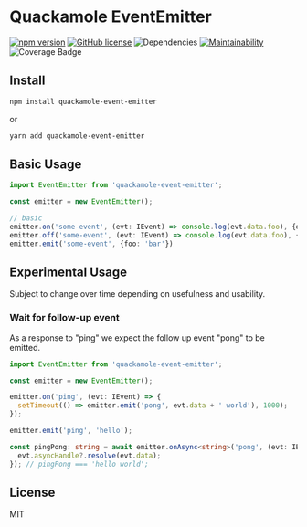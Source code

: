 Quackamole EventEmitter
=========================
[![npm version](https://badge.fury.io/js/quackamole-event-emitter.svg)](https://badge.fury.io/js/quackamole-event-emitter) [![GitHub license](https://img.shields.io/github/license/quackamole-dev/quackamole-event-emitter.svg)](https://github.com/quackamole-dev/quackamole-event-emitter/blob/main/LICENSE) ![Dependencies](https://img.shields.io/david/quackamole-dev/quackamole-event-emitter) [![Maintainability](https://api.codeclimate.com/v1/badges/a99a88d28ad37a79dbf6/maintainability)](https://codeclimate.com/github/quackamole-dev/quackamole-event-emitter) ![Coverage Badge](https://img.shields.io/endpoint?url=https://gist.githubusercontent.com/andreas-schoch/63f6547acd916bfb217f065a6357f29a/raw/quackamole-event-emitter__heads_github-actions-experimenting.json)

## Install

```bash
npm install quackamole-event-emitter
```

or

```bash
yarn add quackamole-event-emitter
```

## Basic Usage

```typescript
import EventEmitter from 'quackamole-event-emitter';

const emitter = new EventEmitter();

// basic
emitter.on('some-event', (evt: IEvent) => console.log(evt.data.foo), {once: true});
emitter.off('some-event', (evt: IEvent) => console.log(evt.data.foo), {once: true});
emitter.emit('some-event', {foo: 'bar'})
```

## Experimental Usage

Subject to change over time depending on usefulness and usability.

### Wait for follow-up event

As a response to "ping" we expect the follow up event "pong" to be emitted. 

```typescript
import EventEmitter from 'quackamole-event-emitter';

const emitter = new EventEmitter();

emitter.on('ping', (evt: IEvent) => {
  setTimeout(() => emitter.emit('pong', evt.data + ' world'), 1000);
});

emitter.emit('ping', 'hello');

const pingPong: string = await emitter.onAsync<string>('pong', (evt: IEvent) => {
  evt.asyncHandle?.resolve(evt.data);
}); // pingPong === 'hello world';
```

## License

MIT

